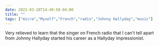 ```yaml
---
date: 2022-03-28T14:49:58-04:00
title: ""
tags: ["micro","Myself","French","radio","Johnny Hallyday","music"]
---
```

Very relieved to learn that the singer on French radio that I can't tell apart from Johnny Hallyday started his career as a Hallyday impressionist.
